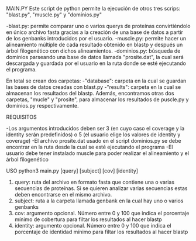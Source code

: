MAIN.PY
Este script de python permite la ejecución de otros tres scrips: "blast.py", "muscle.py" y "dominios.py"

-blast.py: permite comparar uno o varios querys de proteínas convirtiéndolo en único archivo fasta gracias a la creación de una base de datos a partir de los genbanks introducidos por el usuario.
-muscle.py: permite hacer un alineamiento múltiple de cada resultado obtenido en blastp y después un árbol filogenético con dichos alineamientos.
-dominios.py: búsqueda de dominios parseando una base de datos llamada "prosite.dat", la cual será descargada y guardada por el usuario en la ruta donde se esté ejecutando el programa.

En total se crean dos carpetas:
-"database": carpeta en la cual se guardan las bases de datos creadas con blast.py
-"results": carpeta en la cual se almacenan los resultados del blastp. Además, encontramos otras dos carpetas, "mucle" y "prosite", para almacenar los resultados de puscle.py y dominios.py respectivamente.

REQUISITOS

-Los argumentos introducidos deben ser 3 (en cuyo caso el coverage y la identity serán predefinidos) o 5 (el usuario elige los valores de identity y coverage)
-El archivo prosite.dat usado en el script dominios.py se debe encontrar en la ruta desde la cual se esté ejecutando el programa
-El usuario debe tener instalado muscle para poder realizar el alineamiento y el árbol filogenético

USO
python3 main.py [query] [subject] [cov] [identity]
1. query: ruta del archivo en formato fasta que contiene una o varias secuencias de proteínas. Si se quieren analizar varias secuencias estas deben encontrarse en el mismo archivo.
2. subject: ruta a la carpeta llamada genbank en la cual hay uno o varios genbanks
3. cov: argumento opcional. Número entre 0 y 100 que indica el porcentaje mínimo de cobertura para filtar los resultados al hacer blastp
4. identity: argumento opcional. Número entre 0 y 100 que indica el porcentaje de identidad mínimo para filtar los resultados al hacer blastp
